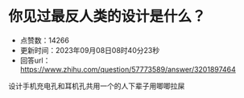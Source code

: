 # 你见过最反人类的设计是什么？
- 点赞数：14266
- 更新时间：2023年09月08日08时40分23秒
- 回答url：https://www.zhihu.com/question/57773589/answer/3201897464
<body>
 <p data-pid="eGugj3c0">设计手机充电孔和耳机孔共用一个的人下辈子用唧唧拉屎</p>
 <p></p>
</body>
